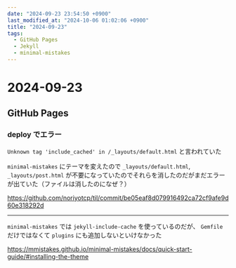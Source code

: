 ```yaml
---
date: "2024-09-23 23:54:50 +0900"
last_modified_at: "2024-10-06 01:02:06 +0900"
title: "2024-09-23"
tags:
  - GitHub Pages
  - Jekyll
  - minimal-mistakes
---
```


# 2024-09-23
## GitHub Pages
### deploy でエラー
`Unknown tag 'include_cached' in /_layouts/default.html` と言われていた

`minimal-mistakes` にテーマを変えたので `_layouts/default.html`, `_layouts/post.html` が不要になっていたのでそれらを消したのだがまだエラーが出ていた（ファイルは消したのになぜ？）

https://github.com/noriyotcp/til/commit/be05eaf8d079916492ca72cf9afe9d60e318292d

---

`minimal-mistakes` では `jekyll-include-cache` を使っているのだが、 `Gemfile` だけではなくて `plugins` にも追加しないといけなかった

https://mmistakes.github.io/minimal-mistakes/docs/quick-start-guide/#installing-the-theme
